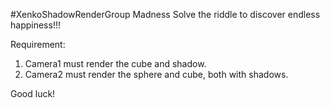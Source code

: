 #XenkoShadowRenderGroup Madness
Solve the riddle to discover endless happiness!!!

Requirement: 
1) Camera1 must render the cube and shadow.
2) Camera2 must render the sphere and cube, both with shadows.

Good luck!
